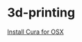 # 3d-printing
[Install Cura for OSX](https://www.lulzbot.com/learn/tutorials/cura-lulzbot-edition-installation-osx)
